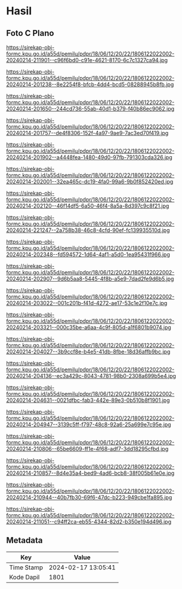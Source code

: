 # Hasil

## Foto C Plano

https://sirekap-obj-formc.kpu.go.id/a55d/pemilu/pdpr/18/06/12/20/22/1806122022002-20240214-211901--c96f6bd0-c91e-4621-8170-6c7c1327ca94.jpg

https://sirekap-obj-formc.kpu.go.id/a55d/pemilu/pdpr/18/06/12/20/22/1806122022002-20240214-201238--8e2254f8-bfcb-4dd4-bcd5-08288945b8fb.jpg

https://sirekap-obj-formc.kpu.go.id/a55d/pemilu/pdpr/18/06/12/20/22/1806122022002-20240214-201650--244cd736-55ab-40d1-b379-f40b86ec9062.jpg

https://sirekap-obj-formc.kpu.go.id/a55d/pemilu/pdpr/18/06/12/20/22/1806122022002-20240214-201757--de4f8306-152f-4a97-9ae9-7ac3ed70f419.jpg

https://sirekap-obj-formc.kpu.go.id/a55d/pemilu/pdpr/18/06/12/20/22/1806122022002-20240214-201902--a4448fea-1480-49d0-97fb-791303cda326.jpg

https://sirekap-obj-formc.kpu.go.id/a55d/pemilu/pdpr/18/06/12/20/22/1806122022002-20240214-202001--32ea465c-dc19-4fa0-99a6-9b0f852420ed.jpg

https://sirekap-obj-formc.kpu.go.id/a55d/pemilu/pdpr/18/06/12/20/22/1806122022002-20240214-202120--46f14df5-6a50-46f4-8a5a-8d397c9c8f21.jpg

https://sirekap-obj-formc.kpu.go.id/a55d/pemilu/pdpr/18/06/12/20/22/1806122022002-20240214-221247--2a758b38-46c8-4cfd-90ef-fc139935510d.jpg

https://sirekap-obj-formc.kpu.go.id/a55d/pemilu/pdpr/18/06/12/20/22/1806122022002-20240214-202348--fd594572-1d64-4af1-a5d0-1ea95431f966.jpg

https://sirekap-obj-formc.kpu.go.id/a55d/pemilu/pdpr/18/06/12/20/22/1806122022002-20240214-202907--9d6b5aa8-5445-4f8b-a5e9-7dad2fe9d6b5.jpg

https://sirekap-obj-formc.kpu.go.id/a55d/pemilu/pdpr/18/06/12/20/22/1806122022002-20240214-203022--001c201b-f41d-4272-ae17-53c1e2f10e7c.jpg

https://sirekap-obj-formc.kpu.go.id/a55d/pemilu/pdpr/18/06/12/20/22/1806122022002-20240214-203321--000c35be-a6aa-4c9f-805d-a1f6801b9074.jpg

https://sirekap-obj-formc.kpu.go.id/a55d/pemilu/pdpr/18/06/12/20/22/1806122022002-20240214-204027--3b9ccf8e-b4e5-41db-8fbe-18d36affb9bc.jpg

https://sirekap-obj-formc.kpu.go.id/a55d/pemilu/pdpr/18/06/12/20/22/1806122022002-20240214-204136--ec3a429c-8043-4781-98b0-2308a699b5e4.jpg

https://sirekap-obj-formc.kpu.go.id/a55d/pemilu/pdpr/18/06/12/20/22/1806122022002-20240214-204631--0021dfbc-fab3-442e-89e3-0b510b8f1901.jpg

https://sirekap-obj-formc.kpu.go.id/a55d/pemilu/pdpr/18/06/12/20/22/1806122022002-20240214-204947--3139c5ff-f797-48c8-92a6-25a699e7c95e.jpg

https://sirekap-obj-formc.kpu.go.id/a55d/pemilu/pdpr/18/06/12/20/22/1806122022002-20240214-210806--65be6609-ff1e-4f68-adf7-3dd18295cfbd.jpg

https://sirekap-obj-formc.kpu.go.id/a55d/pemilu/pdpr/18/06/12/20/22/1806122022002-20240214-210857--8d4e35a4-bed9-4ad6-bcb8-38f005b61e0e.jpg

https://sirekap-obj-formc.kpu.go.id/a55d/pemilu/pdpr/18/06/12/20/22/1806122022002-20240214-210944--40b7fb30-69f6-47dc-b223-949cbe1fa895.jpg

https://sirekap-obj-formc.kpu.go.id/a55d/pemilu/pdpr/18/06/12/20/22/1806122022002-20240214-211051--c94ff2ca-eb55-4344-82d2-b350e194d496.jpg


## Metadata

| Key        | Value               |
| ---------- | ------------------- |
| Time Stamp | 2024-02-17 13:05:41 |
| Kode Dapil | 1801                |



